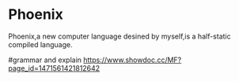# Phoenix
Phoenix,a new computer language desined by myself,is a half-static compiled language.

#grammar and explain
https://www.showdoc.cc/MF?page_id=1471561421812642
